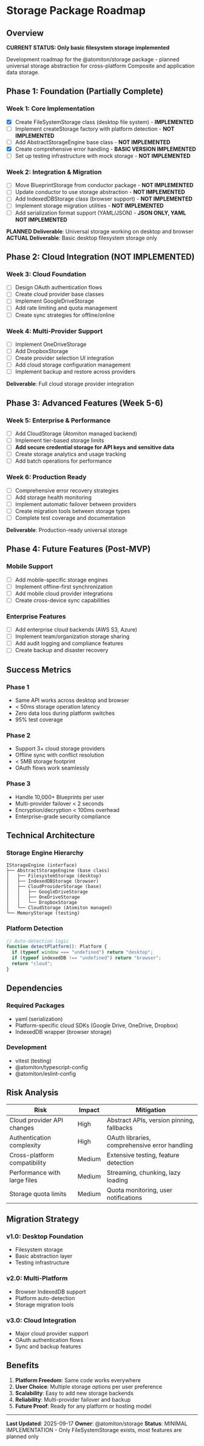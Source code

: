 # Storage Package Roadmap

## Overview

**CURRENT STATUS: Only basic filesystem storage implemented**

Development roadmap for the @atomiton/storage package - planned universal storage abstraction for cross-platform Composite and application data storage.

## Phase 1: Foundation (Partially Complete)

### Week 1: Core Implementation

- [x] Create FileSystemStorage class (desktop file system) - **IMPLEMENTED**
- [ ] Implement createStorage factory with platform detection - **NOT IMPLEMENTED**
- [ ] Add AbstractStorageEngine base class - **NOT IMPLEMENTED**
- [x] Create comprehensive error handling - **BASIC VERSION IMPLEMENTED**
- [ ] Set up testing infrastructure with mock storage - **NOT IMPLEMENTED**

### Week 2: Integration & Migration

- [ ] Move BlueprintStorage from conductor package - **NOT IMPLEMENTED**
- [ ] Update conductor to use storage abstraction - **NOT IMPLEMENTED**
- [ ] Add IndexedDBStorage class (browser support) - **NOT IMPLEMENTED**
- [ ] Implement storage migration utilities - **NOT IMPLEMENTED**
- [ ] Add serialization format support (YAML/JSON) - **JSON ONLY, YAML NOT IMPLEMENTED**

**PLANNED Deliverable**: Universal storage working on desktop and browser
**ACTUAL Deliverable**: Basic desktop filesystem storage only

## Phase 2: Cloud Integration (NOT IMPLEMENTED)

### Week 3: Cloud Foundation

- [ ] Design OAuth authentication flows
- [ ] Create cloud provider base classes
- [ ] Implement GoogleDriveStorage
- [ ] Add rate limiting and quota management
- [ ] Create sync strategies for offline/online

### Week 4: Multi-Provider Support

- [ ] Implement OneDriveStorage
- [ ] Add DropboxStorage
- [ ] Create provider selection UI integration
- [ ] Add cloud storage configuration management
- [ ] Implement backup and restore across providers

**Deliverable**: Full cloud storage provider integration

## Phase 3: Advanced Features (Week 5-6)

### Week 5: Enterprise & Performance

- [ ] Add CloudStorage (Atomiton managed backend)
- [ ] Implement tier-based storage limits
- [ ] **Add secure credential storage for API keys and sensitive data**
- [ ] Create storage analytics and usage tracking
- [ ] Add batch operations for performance

### Week 6: Production Ready

- [ ] Comprehensive error recovery strategies
- [ ] Add storage health monitoring
- [ ] Implement automatic failover between providers
- [ ] Create migration tools between storage types
- [ ] Complete test coverage and documentation

**Deliverable**: Production-ready universal storage

## Phase 4: Future Features (Post-MVP)

### Mobile Support

- [ ] Add mobile-specific storage engines
- [ ] Implement offline-first synchronization
- [ ] Add mobile cloud provider integrations
- [ ] Create cross-device sync capabilities

### Enterprise Features

- [ ] Add enterprise cloud backends (AWS S3, Azure)
- [ ] Implement team/organization storage sharing
- [ ] Add audit logging and compliance features
- [ ] Create backup and disaster recovery

## Success Metrics

### Phase 1

- Same API works across desktop and browser
- < 50ms storage operation latency
- Zero data loss during platform switches
- 95% test coverage

### Phase 2

- Support 3+ cloud storage providers
- Offline sync with conflict resolution
- < 5MB storage footprint
- OAuth flows work seamlessly

### Phase 3

- Handle 10,000+ Blueprints per user
- Multi-provider failover < 2 seconds
- Encryption/decryption < 100ms overhead
- Enterprise-grade security compliance

## Technical Architecture

### Storage Engine Hierarchy

```
IStorageEngine (interface)
├── AbstractStorageEngine (base class)
│   ├── FilesystemStorage (desktop)
│   ├── IndexedDBStorage (browser)
│   ├── CloudProviderStorage (base)
│   │   ├── GoogleDriveStorage
│   │   ├── OneDriveStorage
│   │   └── DropboxStorage
│   └── CloudStorage (Atomiton managed)
└── MemoryStorage (testing)
```

### Platform Detection

```typescript
// Auto-detection logic
function detectPlatform(): Platform {
  if (typeof window === "undefined") return "desktop";
  if (typeof indexedDB !== "undefined") return "browser";
  return "cloud";
}
```

## Dependencies

### Required Packages

- yaml (serialization)
- Platform-specific cloud SDKs (Google Drive, OneDrive, Dropbox)
- IndexedDB wrapper (browser storage)

### Development

- vitest (testing)
- @atomiton/typescript-config
- @atomiton/eslint-config

## Risk Analysis

| Risk                         | Impact | Mitigation                                    |
| ---------------------------- | ------ | --------------------------------------------- |
| Cloud provider API changes   | High   | Abstract APIs, version pinning, fallbacks     |
| Authentication complexity    | High   | OAuth libraries, comprehensive error handling |
| Cross-platform compatibility | Medium | Extensive testing, feature detection          |
| Performance with large files | Medium | Streaming, chunking, lazy loading             |
| Storage quota limits         | Medium | Quota monitoring, user notifications          |

## Migration Strategy

### v1.0: Desktop Foundation

- Filesystem storage
- Basic abstraction layer
- Testing infrastructure

### v2.0: Multi-Platform

- Browser IndexedDB support
- Platform auto-detection
- Storage migration tools

### v3.0: Cloud Integration

- Major cloud provider support
- OAuth authentication flows
- Sync and backup features

## Benefits

1. **Platform Freedom**: Same code works everywhere
2. **User Choice**: Multiple storage options per user preference
3. **Scalability**: Easy to add new storage backends
4. **Reliability**: Multi-provider failover and backup
5. **Future Proof**: Ready for any platform or hosting model

---

**Last Updated**: 2025-09-17
**Owner**: @atomiton/storage
**Status**: MINIMAL IMPLEMENTATION - Only FileSystemStorage exists, most features are planned only
